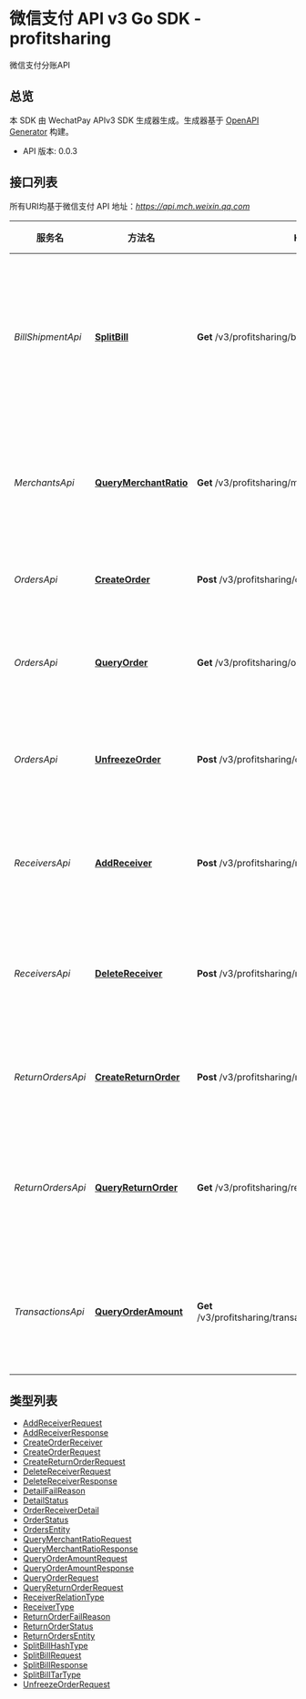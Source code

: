 # 微信支付 API v3 Go SDK - profitsharing

微信支付分账API

## 总览
本 SDK 由 WechatPay APIv3 SDK 生成器生成。生成器基于 [OpenAPI Generator](https://openapi-generator.tech) 构建。

- API 版本: 0.0.3

## 接口列表

所有URI均基于微信支付 API 地址：*https://api.mch.weixin.qq.com*

服务名 | 方法名 | HTTP 请求 | 描述
------------ | ------------- | ------------- | -------------
*BillShipmentApi* | [**SplitBill**](BillShipmentApi.md#splitbill) | **Get** /v3/profitsharing/bills | 获取分账账单文件下载地址
*MerchantsApi* | [**QueryMerchantRatio**](MerchantsApi.md#querymerchantratio) | **Get** /v3/profitsharing/merchant-configs/{sub_mchid} | 查询最大分账比例API
*OrdersApi* | [**CreateOrder**](OrdersApi.md#createorder) | **Post** /v3/profitsharing/orders | 请求分账API
*OrdersApi* | [**QueryOrder**](OrdersApi.md#queryorder) | **Get** /v3/profitsharing/orders/{out_order_no} | 查询分账结果API
*OrdersApi* | [**UnfreezeOrder**](OrdersApi.md#unfreezeorder) | **Post** /v3/profitsharing/orders/unfreeze | 解冻剩余资金API
*ReceiversApi* | [**AddReceiver**](ReceiversApi.md#addreceiver) | **Post** /v3/profitsharing/receivers/add | 添加分账接收方API
*ReceiversApi* | [**DeleteReceiver**](ReceiversApi.md#deletereceiver) | **Post** /v3/profitsharing/receivers/delete | 删除分账接收方API
*ReturnOrdersApi* | [**CreateReturnOrder**](ReturnOrdersApi.md#createreturnorder) | **Post** /v3/profitsharing/return-orders | 请求分账回退API
*ReturnOrdersApi* | [**QueryReturnOrder**](ReturnOrdersApi.md#queryreturnorder) | **Get** /v3/profitsharing/return-orders/{out_return_no} | 查询分账回退结果API
*TransactionsApi* | [**QueryOrderAmount**](TransactionsApi.md#queryorderamount) | **Get** /v3/profitsharing/transactions/{transaction_id}/amounts | 查询剩余待分金额API


## 类型列表

 - [AddReceiverRequest](AddReceiverRequest.md)
 - [AddReceiverResponse](AddReceiverResponse.md)
 - [CreateOrderReceiver](CreateOrderReceiver.md)
 - [CreateOrderRequest](CreateOrderRequest.md)
 - [CreateReturnOrderRequest](CreateReturnOrderRequest.md)
 - [DeleteReceiverRequest](DeleteReceiverRequest.md)
 - [DeleteReceiverResponse](DeleteReceiverResponse.md)
 - [DetailFailReason](DetailFailReason.md)
 - [DetailStatus](DetailStatus.md)
 - [OrderReceiverDetail](OrderReceiverDetail.md)
 - [OrderStatus](OrderStatus.md)
 - [OrdersEntity](OrdersEntity.md)
 - [QueryMerchantRatioRequest](QueryMerchantRatioRequest.md)
 - [QueryMerchantRatioResponse](QueryMerchantRatioResponse.md)
 - [QueryOrderAmountRequest](QueryOrderAmountRequest.md)
 - [QueryOrderAmountResponse](QueryOrderAmountResponse.md)
 - [QueryOrderRequest](QueryOrderRequest.md)
 - [QueryReturnOrderRequest](QueryReturnOrderRequest.md)
 - [ReceiverRelationType](ReceiverRelationType.md)
 - [ReceiverType](ReceiverType.md)
 - [ReturnOrderFailReason](ReturnOrderFailReason.md)
 - [ReturnOrderStatus](ReturnOrderStatus.md)
 - [ReturnOrdersEntity](ReturnOrdersEntity.md)
 - [SplitBillHashType](SplitBillHashType.md)
 - [SplitBillRequest](SplitBillRequest.md)
 - [SplitBillResponse](SplitBillResponse.md)
 - [SplitBillTarType](SplitBillTarType.md)
 - [UnfreezeOrderRequest](UnfreezeOrderRequest.md)

